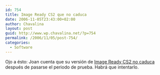 ```yaml
---
id: 754
title: Image Ready CS2 que no caduca
date: 2006-11-05T23:43:00+02:00
author: Chavalina
layout: post
guid: http://www.wp.chavalina.net/?p=754
permalink: /2006/11/05/post-754/
categories:
  - Software
---
```

Ojo a ésto: Joan cuenta que su versión de <a href="http://trialbloggy.blogspot.com/2006/11/imageready-cs2-por-la-cara.html" target="_blank">Image Ready CS2 no caduca</a> después de pasarse el periodo de prueba. Habrá que intentarlo.